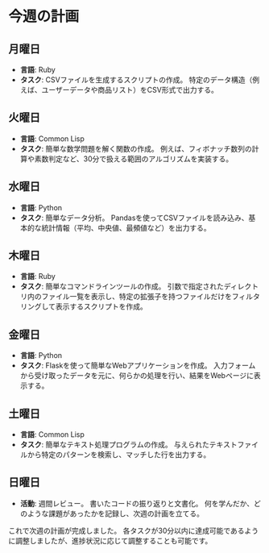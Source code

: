 # 今週の計画

## 月曜日

- **言語**: Ruby
- **タスク**: CSVファイルを生成するスクリプトの作成。
  特定のデータ構造（例えば、ユーザーデータや商品リスト）をCSV形式で出力する。

## 火曜日

- **言語**: Common Lisp
- **タスク**: 簡単な数学問題を解く関数の作成。
  例えば、フィボナッチ数列の計算や素数判定など、30分で扱える範囲のアルゴリズムを実装する。

## 水曜日

- **言語**: Python
- **タスク**: 簡単なデータ分析。
  Pandasを使ってCSVファイルを読み込み、基本的な統計情報（平均、中央値、最頻値など）を出力する。

## 木曜日

- **言語**: Ruby
- **タスク**: 簡単なコマンドラインツールの作成。
  引数で指定されたディレクトリ内のファイル一覧を表示し、特定の拡張子を持つファイルだけをフィルタリングして表示するスクリプトを作成。

## 金曜日

- **言語**: Python
- **タスク**: Flaskを使って簡単なWebアプリケーションを作成。
  入力フォームから受け取ったデータを元に、何らかの処理を行い、結果をWebページに表示する。

## 土曜日

- **言語**: Common Lisp
- **タスク**: 簡単なテキスト処理プログラムの作成。
  与えられたテキストファイルから特定のパターンを検索し、マッチした行を出力する。

## 日曜日

- **活動**: 週間レビュー。
  書いたコードの振り返りと文書化。
  何を学んだか、どのような課題があったかを記録し、次週の計画を立てる。

これで次週の計画が完成しました。
各タスクが30分以内に達成可能であるように調整しましたが、進捗状況に応じて調整することも可能です。
